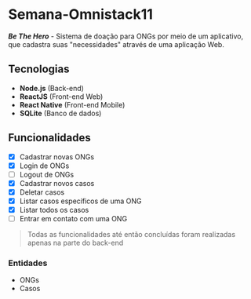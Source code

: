 # Semana-Omnistack11

***Be The Hero*** - Sistema de doação para ONGs por meio de um aplicativo, que cadastra suas "necessidades" através de uma aplicação Web.

## Tecnologias
- **Node.js** (Back-end)
- **ReactJS** (Front-end Web)
- **React Native** (Front-end Mobile)
- **SQLite** (Banco de dados)

## Funcionalidades
- [x] Cadastrar novas ONGs
- [x] Login de ONGs
- [ ] Logout de ONGs
- [x] Cadastrar novos casos
- [x] Deletar casos
- [x] Listar casos específicos de uma ONG
- [x] Listar todos os casos
- [ ] Entrar em contato com uma ONG

> Todas as funcionalidades até então concluídas foram realizadas apenas na parte do back-end

### Entidades
- ONGs
- Casos
